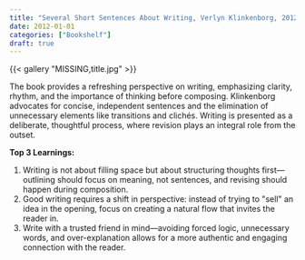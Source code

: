 ```yaml
---
title: "Several Short Sentences About Writing, Verlyn Klinkenborg, 2012"
date: 2012-01-01
categories: ["Bookshelf"]
draft: true
---
```


{{< gallery "MISSING,title.jpg" >}}

The book provides a refreshing perspective on writing, emphasizing clarity, rhythm, and the importance of thinking before composing. Klinkenborg advocates for concise, independent sentences and the elimination of unnecessary elements like transitions and clichés. Writing is presented as a deliberate, thoughtful process, where revision plays an integral role from the outset.

**Top 3 Learnings:**

1. Writing is not about filling space but about structuring thoughts first—outlining should focus on meaning, not sentences, and revising should happen during composition.
2. Good writing requires a shift in perspective: instead of trying to "sell" an idea in the opening, focus on creating a natural flow that invites the reader in.
3. Write with a trusted friend in mind—avoiding forced logic, unnecessary words, and over-explanation allows for a more authentic and engaging connection with the reader.
